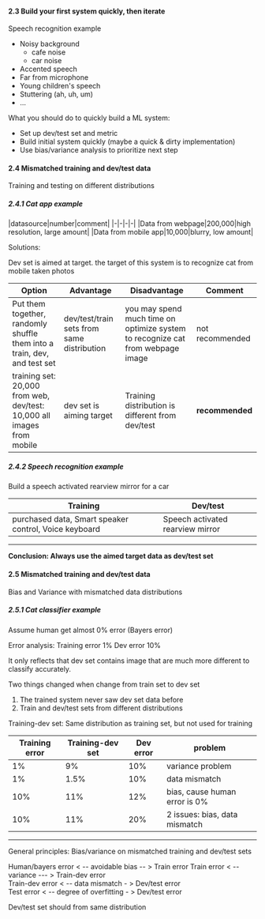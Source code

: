 #### 2.3 Build your first system quickly, then iterate

Speech recognition example

- Noisy background
    - cafe noise
    - car noise
- Accented speech 
- Far from microphone 
- Young children's speech 
- Stuttering (ah, uh, um)
- ... 

What you should do to quickly build a ML system:
- Set up dev/test set and metric 
- Build initial system quickly (maybe a quick & dirty implementation)
- Use bias/variance analysis to prioritize next step


#### 2.4 Mismatched training and dev/test data 
Training and testing on different distributions 


##### 2.4.1 Cat app example

|datasource|number|comment|
|-|-|-|-|
|Data from webpage|200,000|high resolution, large amount|
|Data from mobile app|10,000|blurry, low amount|


Solutions:

Dev set is aimed at target. the target of this system is to recognize cat from mobile taken photos

|Option|Advantage|Disadvantage|Comment|
|-|-|-|-|
|Put them together, randomly shuffle them into a train, dev, and test set|dev/test/train sets from same distribution|you may spend much time on optimize system to recognize cat from webpage image|not recommended|
|training set: 20,000 from web, dev/test: 10,000 all images from mobile|dev set is aiming target|Training distribution is different from dev/test|**recommended**|

##### 2.4.2 Speech recognition example
Build a speech activated rearview mirror for a car

|Training|Dev/test|
|-|-|
|purchased data, Smart speaker control, Voice keyboard| Speech activated rearview mirror|


-----
**Conclusion: Always use the aimed target data as dev/test set**


#### 2.5 Mismatched training and dev/test data 
Bias and Variance with mismatched data distributions 

##### 2.5.1 Cat classifier example

Assume human get almost 0% error (Bayers error)

Error analysis:
Training error    1%
Dev error         10%

It only reflects that dev set contains image that are much more different to classify accurately.

Two things changed when change from train set to dev set
1. The trained system never saw dev set data before
2. Train and dev/test sets from different distributions

Training-dev set: Same distribution as training set, but not used for training 

|Training error|Training-dev set|Dev error|problem|
|-|-|-|-|
|1%|9%|10%|variance problem|
|1%|1.5%|10%|data mismatch|
|10%|11%|12%|bias, cause human error is 0%|
|10%|11%|20%|2 issues: bias, data mismatch|

----
General principles: 
Bias/variance on mismatched training and dev/test sets

Human/bayers error  < -- avoidable bias -- >   Train error
Train error       < -- variance --- >  Train-dev error  
Train-dev error  < -- data mismatch - > Dev/test error  
Test error < -- degree of overfitting - > Dev/test error  

Dev/test set should from same distribution 

























